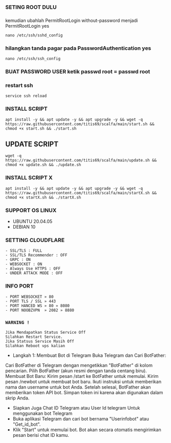 

### SETING ROOT DULU
### 
kemudian ubahlah PermitRootLogin without-password menjadi   PermitRootLogin yes
```
nano /etc/ssh/sshd_config
```

### hilangkan tanda pagar pada PasswordAuthentication yes
```
nano /etc/ssh/ssh_config
```
### BUAT PASSWORD USER ketik passwd root  = passwd root

### restart ssh
```
service ssh reload
```



### INSTALL SCRIPT 
```
apt install -y && apt update -y && apt upgrade -y && wget -q https://raw.githubusercontent.com/titis69/scalfa/main/start.sh && chmod +x start.sh && ./start.sh
```

## UPDATE SCRIPT
```
wget -q https://raw.githubusercontent.com/titis69/scalfa/main/update.sh && chmod +x update.sh && ./update.sh
```
### INSTALL SCRIPT X
```
apt install -y && apt update -y && apt upgrade -y && wget -q https://raw.githubusercontent.com/titis69/scalfa/main/startX.sh && chmod +x startX.sh && ./startX.sh
```

### SUPPORT OS LINUX
- UBUNTU 20.04.05
- DEBIAN 10

### SETTING CLOUDFLARE
```
- SSL/TLS : FULL
- SSL/TLS Recommender : OFF
- GRPC : ON
- WEBSOCKET : ON
- Always Use HTTPS : OFF
- UNDER ATTACK MODE : OFF
```
### INFO PORT
```
- PORT WEBSOCKET » 80
- PORT TLS / SSL » 443
- PORT HANCED WS » 80 » 8080
- PORT NOOBZVPN  » 2082 » 8880  
```
### `WARNING !`
```
Jika Mendapatkan Status Service Off
Silahkan Restart Service.
Jika Statsus Service Masih Off
Silahkan Reboot vps kalian
```


- Langkah 1: 
Membuat Bot di Telegram
Buka Telegram dan Cari BotFather:

Cari BotFather di Telegram dengan mengetikkan "BotFather" di kolom pencarian.
Pilih BotFather (akun resmi dengan tanda centang biru).
Membuat Bot Baru:
Kirim pesan /start ke BotFather untuk memulai.
Kirim pesan /newbot untuk membuat bot baru.
Ikuti instruksi untuk memberikan nama dan username untuk bot Anda.
Setelah selesai, BotFather akan memberikan token API bot. Simpan token ini karena akan digunakan dalam skrip Anda.


- Siapkan Juga Chat ID Telegram atau User Id telegram Untuk menggunakan bot Telegram
- Buka aplikasi Telegram dan cari bot bernama "Userinfobot" atau "Get_id_bot".
- Klik "Start" untuk memulai bot.
Bot akan secara otomatis mengirimkan pesan berisi chat ID kamu.
